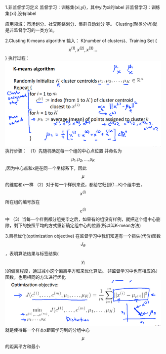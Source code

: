 1.非监督学习定义
监督学习：训练集{xi,yi}，其中yi为xi的label
非监督学习：训练集{xi},没有label

应用领域：市场划分、社交网络划分、集群自动划分 等。
Clusting(聚类分析)就是非监督学习的一类方法。

2.Clusting K-means algorithm
输入： K(number of clusters)、Training Set { $$x^{(1)},x^{(2)},x^{(3)}...$$ }
执行过程：
![](/机器学习/images/70.png)
执行步骤：
（1）先随机确定每一个组的中心点位置 并命名为 $$\mu_1,\mu_2,...,\mu_K$$,因为中心点和x是在同一个坐标系下，因此$$\mu$$的维度和x一样
（2）对于每一个样例来说，都给它归到{1...K}个组中去，$$x^{(i)}$$所在组的编号放在$$c^{(i)}$$中
（3）当每一个样例都分组完毕之后，如果有的组没有样例，就把这个组中心删除，剩下的按照平均的方式重新确定组中心的位置(所以叫K-mean方法)

3.目标优化(optimization objective)
在监督学习中我们知道有一个损失(代价)函数$$J_\theta$$，表明算法结果与标签结果($$y_i$$)的偏离程度，通过减小这个偏离平方和来优化算法。
非监督学习中也有相应的J函数，也用相同的方法进行优化
![](/机器学习/images/71.png)
就是使得每一个样本x距离学习到的分组中心$$\mu$$的距离平方和最小